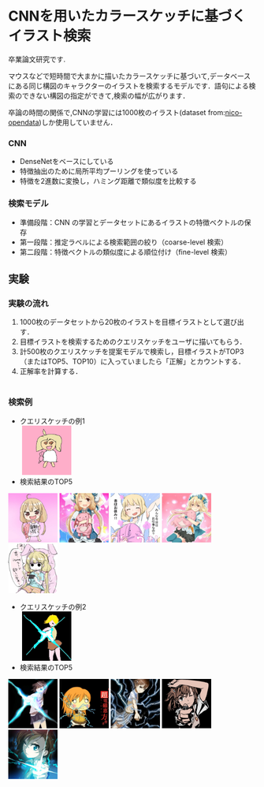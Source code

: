 CNNを用いたカラースケッチに基づくイラスト検索
======================
卒業論文研究です.  
  
マウスなどで短時間で大まかに描いたカラースケッチに基づいて,データベースにある同じ構図のキャラクターのイラストを検索するモデルです．語句による検索のできない構図の指定ができて,検索の幅が広がります．  
  
卒論の時間の関係で,CNNの学習には1000枚のイラスト(dataset from:[nico-opendata](https://nico-opendata.jp/ja/seigadata/index.html))しか使用していません．  
  
### CNN
+ DenseNetをベースにしている  
+ 特徴抽出のために局所平均プーリングを使っている  
+ 特徴を2進数に変換し，ハミング距離で類似度を比較する  
  
### 検索モデル
+ 準備段階：CNN の学習とデータセットにあるイラストの特徴ベクトルの保存  
+ 第一段階：推定ラベルによる検索範囲の絞り（coarse-level 検索）
+ 第二段階：特徴ベクトルの類似度による順位付け（fine-level 検索）
  

実験
----------------
  
### 実験の流れ
1. 1000枚のデータセットから20枚のイラストを目標イラストとして選び出す．  
2. 目標イラストを検索するためのクエリスケッチをユーザに描いてもらう．  
3. 計500枚のクエリスケッチを提案モデルで検索し，目標イラストがTOP3（またはTOP5、TOP10）に入っていましたら「正解」とカウントする． 
4. 正解率を計算する．  
  
### 検索例  
+ クエリスケッチの例1  
 <img src="https://github.com/La4La/Color-Sketch-Based-Illustration-Retrieval-Using-CNN/blob/master/user_query/origin_query/userquery01/01.jpg" width="100px">  
+ 検索結果のTOP5  
<img src="https://github.com/La4La/Color-Sketch-Based-Illustration-Retrieval-Using-CNN/blob/master/search/search_result/user01/01/1.67.jpg" width="100px">
<img src="https://github.com/La4La/Color-Sketch-Based-Illustration-Retrieval-Using-CNN/blob/master/search/search_result/user01/01/2.84.jpg" width="100px">
<img src="https://github.com/La4La/Color-Sketch-Based-Illustration-Retrieval-Using-CNN/blob/master/search/search_result/user01/01/3.54.jpg" width="100px">
<img src="https://github.com/La4La/Color-Sketch-Based-Illustration-Retrieval-Using-CNN/blob/master/search/search_result/user01/01/4.93.jpg" width="100px">
<img src="https://github.com/La4La/Color-Sketch-Based-Illustration-Retrieval-Using-CNN/blob/master/search/search_result/user01/01/5.10.jpg" width="100px">  
  
+ クエリスケッチの例2  
 <img src="https://github.com/La4La/Color-Sketch-Based-Illustration-Retrieval-Using-CNN/blob/master/user_query/origin_query/userquery25/09.png" width="100px">  
+ 検索結果のTOP5  
<img src="https://github.com/La4La/Color-Sketch-Based-Illustration-Retrieval-Using-CNN/blob/master/search/search_result/user25/09/1.451.jpg" width="100px">
<img src="https://github.com/La4La/Color-Sketch-Based-Illustration-Retrieval-Using-CNN/blob/master/search/search_result/user25/09/2.496.jpg" width="100px">
<img src="https://github.com/La4La/Color-Sketch-Based-Illustration-Retrieval-Using-CNN/blob/master/search/search_result/user25/09/3.487.jpg" width="100px">
<img src="https://github.com/La4La/Color-Sketch-Based-Illustration-Retrieval-Using-CNN/blob/master/search/search_result/user25/09/4.465.jpg" width="100px">
<img src="https://github.com/La4La/Color-Sketch-Based-Illustration-Retrieval-Using-CNN/blob/master/search/search_result/user25/09/5.468.jpg" width="100px">  
